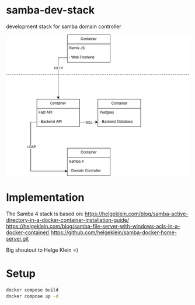 # samba-dev-stack
development stack for samba domain controller

!["Overview"](https://github.com/eehrhardt/samba-dev-stack/raw/master/overview.webp "Overview")

# Implementation

The Samba 4 stack is based on:
https://helgeklein.com/blog/samba-active-directory-in-a-docker-container-installation-guide/
https://helgeklein.com/blog/samba-file-server-with-windows-acls-in-a-docker-container/
https://github.com/helgeklein/samba-docker-home-server.git

Big shoutout to Helge Klein =)

# Setup

```bash
docker compose build
docker compose up -d

```

